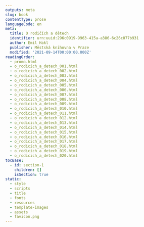 ```yaml
---
outputs: meta
slug: book
contentType: prose
languageCode: en
meta:
  title: O rodičích a dětech
  identifier: urn:uuid:296c0919-9963-415a-a386-6c26c077b931
  author: Emil Hakl
  publisher: Městská knihovna v Praze
  modified: '2021-09-14T00:00:00.000Z'
readingOrder:
  - promo.html
  - o_rodicich_a_detech_001.html
  - o_rodicich_a_detech_002.html
  - o_rodicich_a_detech_003.html
  - o_rodicich_a_detech_004.html
  - o_rodicich_a_detech_005.html
  - o_rodicich_a_detech_006.html
  - o_rodicich_a_detech_007.html
  - o_rodicich_a_detech_008.html
  - o_rodicich_a_detech_009.html
  - o_rodicich_a_detech_010.html
  - o_rodicich_a_detech_011.html
  - o_rodicich_a_detech_012.html
  - o_rodicich_a_detech_013.html
  - o_rodicich_a_detech_014.html
  - o_rodicich_a_detech_015.html
  - o_rodicich_a_detech_016.html
  - o_rodicich_a_detech_017.html
  - o_rodicich_a_detech_018.html
  - o_rodicich_a_detech_019.html
  - o_rodicich_a_detech_020.html
tocBase:
  - id: section-1
    children: []
    isSection: true
static:
  - style
  - scripts
  - title
  - fonts
  - resources
  - template-images
  - assets
  - favicon.png
---
```

